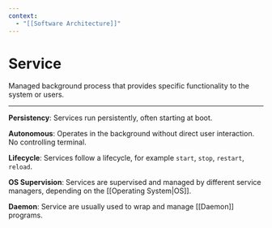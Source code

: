 ```yaml
---
context:
  - "[[Software Architecture]]"
---
```


# Service

Managed background process that provides specific functionality to the system or users.

---

**Persistency**: Services run persistently, often starting at boot.

**Autonomous**: Operates in the background without direct user interaction. No controlling terminal.

**Lifecycle**: Services follow a lifecycle, for example `start`, `stop`, `restart`, `reload`.

**OS Supervision**: Services are supervised and managed by different service managers, depending on the [[Operating System|OS]].

**Daemon**: Service are usually used to wrap and manage [[Daemon]] programs.
